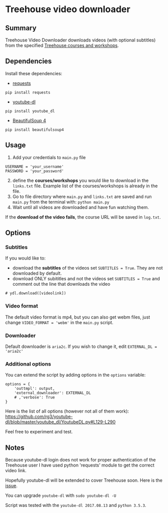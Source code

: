 # Treehouse video downloader

## Summary
Treehouse Video Downloader downloads videos (with optional subtitles) from the specified [Treehouse courses and workshops](http://www.teamtreehouse.com).

## Dependencies
Install these dependencies:
- [requests](http://docs.python-requests.org/en/master/)
```
pip install requests
```
- [youtube-dl](https://rg3.github.io/youtube-dl/)
```
pip install youtube_dl
```
- [BeautifulSoup 4](https://www.crummy.com/software/BeautifulSoup/bs4/doc/)
```
pip install beautifulsoup4
```

## Usage

1. Add your credentials to `main.py` file
```
USERNAME = 'your_username'
PASSWORD = 'your_password'
```
2. define the **courses/workshops** you would like to download in the `links.txt` file. Example list of the courses/workshops is already in the file.
3. Go to file directory where `main.py` and `links.txt` are saved and run `main.py` from the terminal with: `python main.py`
4. Wait until all videos are downloaded and have fun watching them.

If the **download of the video fails**, the course URL will be saved in `log.txt`.

## Options
### Subtitles

If you would like to:
- download the **subtitles** of the videos set `SUBTITLES = True`. They are not downloaded by default.
- download ONLY subititles and not the videos set `SUBTITLES = True` and comment out the line that downloads the video
```
# ydl.download([videolink])
```

### Video format
The default video format is mp4, but you can
also get webm files, just change `VIDEO_FORMAT = 'webm'` in the `main.py` script.

### Downloader

Default downloader is `aria2c`. If you wish to change it, edit `EXTERNAL_DL = 'aria2c'`

### Additional options

You can extend the script by adding options in the `options` variable:
```
options = {
    'outtmpl': output,
    'external_downloader': EXTERNAL_DL
    # ,'verbose': True
}
```

Here is the list of all options (however not all of them work): https://github.com/rg3/youtube-dl/blob/master/youtube_dl/YoutubeDL.py#L129-L290

Feel free to experiment and test.

## Notes
Because youtube-dl login does not work for proper authentication of the Treehouse user I have used python 'requests' module to get the correct video link.

Hopefully youtube-dl will be extended to cover Treehouse soon. Here is the [issue](https://github.com/rg3/youtube-dl/issues/9836).

You can upgrade `youtube-dl` with `sudo youtube-dl -U`

Script was tested with the `youtube-dl 2017.08.13` and `python 3.5.3`.
